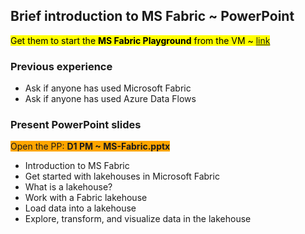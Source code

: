 ## Brief introduction to MS Fabric ~ PowerPoint

<mark>Get them to start the **MS Fabric Playground** from the VM ~ [link](https://bud.sso.app.qa.com/lab/microsoft-fabric-playground/)</mark>

### Previous experience

- Ask if anyone has used Microsoft Fabric
- Ask if anyone has used Azure Data Flows

### Present PowerPoint slides

<span style="background-color: orange;">Open the PP: **D1 PM ~ MS-Fabric.pptx**</span>

- Introduction to MS Fabric
- Get started with lakehouses in Microsoft Fabric
- What is a lakehouse?
- Work with a Fabric lakehouse
- Load data into a lakehouse
- Explore, transform, and visualize data in the lakehouse

